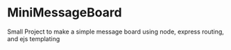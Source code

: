 # MiniMessageBoard

Small Project to make a simple message board using node, express routing, and ejs templating
